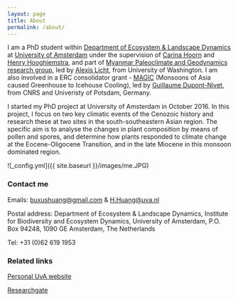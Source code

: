 ```yaml
---
layout: page
title: About
permalink: /about/
---
```



I am a PhD student within <a href="http://ibed.uva.nl/content/research-departments/eld/eld-department.html" target="_blank">Department of Ecosystem & Landscape Dynamics</a> at <a href="http://www.uva.nl/home" target="_blank">University of Amsterdam</a> under the supervision of <a href="http://ibed.uva.nl/profile/h/o/m.c.hoorn/m.c.hoorn.html?origin=Wtszvoq7SlKIlqXyZeDdTw" target="_blank">Carina Hoorn</a> and <a href="http://ibed.uva.nl/profile/h/o/h.hooghiemstra/h.hooghiemstra.html?origin=Wtszvoq7SlKIlqXyZeDdTw" target="_blank">Henry Hooghiemstra</a>, and part of <a href="https://myapgr.blog" target="_blank">Myanmar Paleoclimate and Geodynamics research group</a>, led by <a href="https://licht.ess.washington.edu" target="_blank">Alexis Licht</a>, from University of Washington. I am also involved in a ERC consolidator grant - <a href="https://cordis.europa.eu/project/rcn/197271_en.html" target="_blank">MAGIC</a> (Monsoons of Asia caused Greenhouse to Icehouse Cooling), led by <a href="http://www.paleoenvironment.eu" target="_blank">Guillaume Dupont-Nivet</a>, from CNRS and Univeristy of Potsdam, Germany.

I started my PhD project at University of Amsterdam in October 2016. In this project, I focus on two key climatic events of the Cenozoic history and research these at two sites in the south-southeastern Asian region. The specific aim is to analyse the changes in plant composition by means of pollen and spores, and determine how plants responded to climate change at the Eocene-Oligocene Transition, and in the late Miocene in this monsoon dominated region.

![_config.yml]({{ site.baseurl }}/images/me.JPG)


### Contact me

Emails: [buxushuang@gmail.com](mailto:buxushuang@gmail.com) & [H.Huang@uva.nl](mailto:H.Huang@uva.nl)

Postal address:
Department of Ecosystem & Landscape Dynamics, Institute for Biodiversity and Ecosystem Dynamics, University of Amsterdam, P.O. Box 94248, 1090 GE Amsterdam, The Netherlands

Tel: +31 (0)62 619 1953	


### Related links

<a href="http://www.uva.nl/en/profile/h/u/h.huang/h.huang.html" target="_blank">Personal UvA website</a>

<a href="https://www.researchgate.net/profile/Huasheng_Huang" target="_blank">Researchgate</a>
